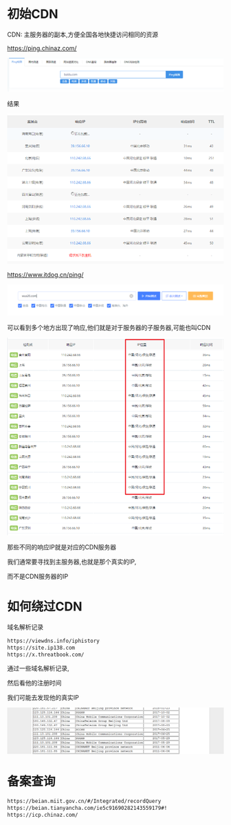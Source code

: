 # 初始CDN

CDN: 主服务器的副本,方便全国各地快捷访问相同的资源



https://ping.chinaz.com/

![image-20230808000920195](img/image-20230808000920195.png)

结果

![image-20230808000934734](img/image-20230808000934734.png)



https://www.itdog.cn/ping/

![image-20230808000622042](img/image-20230808000622042.png)

可以看到多个地方出现了响应,他们就是对于服务器的子服务器,可能也叫CDN

![image-20230808000803169](img/image-20230808000803169.png)

那些不同的响应IP就是对应的CDN服务器

我们通常要寻找到主服务器,也就是那个真实的IP,

而不是CDN服务器的IP



# 如何绕过CDN



域名解析记录

```
https://viewdns.info/iphistory
https://site.ip138.com
https://x.threatbook.com/
```



通过一些域名解析记录,

然后看他的注册时间

我们可能去发现他的真实IP

![image-20230808002603502](img/image-20230808002603502.png)





# 备案查询



```
https://beian.miit.gov.cn/#/Integrated/recordQuery
https://beian.tianyancha.com/ie5c91690282143559179#!
https://icp.chinaz.com/
```

